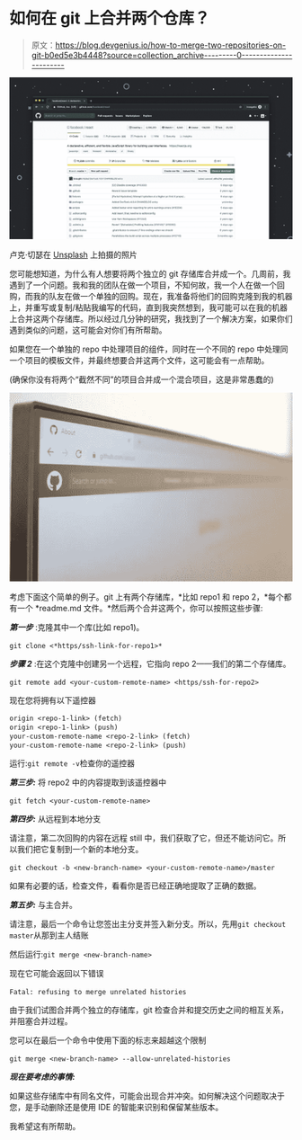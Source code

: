 # 如何在 git 上合并两个仓库？

> 原文：<https://blog.devgenius.io/how-to-merge-two-repositories-on-git-b0ed5e3b4448?source=collection_archive---------0----------------------->

![](img/c0b2484f24ce293fb3d45708b4c54001.png)

卢克·切瑟在 [Unsplash](https://unsplash.com?utm_source=medium&utm_medium=referral) 上拍摄的照片

您可能想知道，为什么有人想要将两个独立的 git 存储库合并成一个。几周前，我遇到了一个问题。我和我的团队在做一个项目，不知何故，我一个人在做一个回购，而我的队友在做一个单独的回购。现在，我准备将他们的回购克隆到我的机器上，并重写或复制/粘贴我编写的代码，直到我突然想到，我可能可以在我的机器上合并这两个存储库。所以经过几分钟的研究，我找到了一个解决方案，如果你们遇到类似的问题，这可能会对你们有所帮助。

如果您在一个单独的 repo 中处理项目的组件，同时在一个不同的 repo 中处理同一个项目的模板文件，并最终想要合并这两个文件，这可能会有一点帮助。

(确保你没有将两个“截然不同”的项目合并成一个混合项目，这是非常愚蠢的)

![](img/8ffa2a139c9b059920c6b41f20b68e47.png)

考虑下面这个简单的例子。git 上有两个存储库，*比如 repo1 和 repo 2，*每个都有一个 *readme.md 文件。*然后两个合并这两个，你可以按照这些步骤:

***第一步*** :克隆其中一个库(比如 repo1)。

`git clone <*https/ssh-link-for-repo1>*`

***步骤 2*** :在这个克隆中创建另一个远程，它指向 repo 2——我们的第二个存储库。

`git remote add <your-custom-remote-name> <https/ssh-for-repo2>`

现在您将拥有以下遥控器

```
origin <repo-1-link> (fetch)
origin <repo-1-link> (push)
your-custom-remote-name <repo-2-link> (fetch)
your-custom-remote-name <repo-2-link> (push)
```

运行:`git remote -v`检查你的遥控器

***第三步:*** 将 repo2 中的内容提取到该遥控器中

`git fetch <your-custom-remote-name>`

***第四步:*** 从远程到本地分支

请注意，第二次回购的内容在远程 still 中，我们获取了它，但还不能访问它。所以我们把它复制到一个新的本地分支。

`git checkout -b <new-branch-name> <your-custom-remote-name>/master`

如果有必要的话，检查文件，看看你是否已经正确地提取了正确的数据。

***第五步:*** 与主合并。

请注意，最后一个命令让您签出主分支并签入新分支。所以，先用`git checkout master`从那到主人结账

然后运行:`git merge <new-branch-name>`

现在它可能会返回以下错误

`Fatal: refusing to merge unrelated histories`

由于我们试图合并两个独立的存储库，git 检查合并和提交历史之间的相互关系，并阻塞合并过程。

您可以在最后一个命令中使用下面的标志来超越这个限制

`git merge <new-branch-name> --allow-unrelated-histories`

***现在要考虑的事情:***

如果这些存储库中有同名文件，可能会出现合并冲突。如何解决这个问题取决于您，是手动删除还是使用 IDE 的智能来识别和保留某些版本。

我希望这有所帮助。
